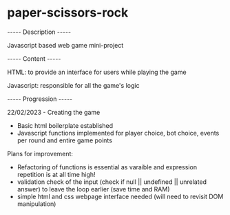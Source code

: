 # paper-scissors-rock

----- Description -----

Javascript based web game mini-project 

----- Content -----

HTML: to provide an interface for users while playing the game

Javascript: responsible for all the game's logic

----- Progression -----

22/02/2023 - Creating the game
- Basic html boilerplate established 
- Javascript functions implemented for player choice, bot choice, events per round and entire game points

Plans for improvement:
- Refactoring of functions is essential as varaible and expression repetition is at all time high!
- validation check of the input (check if null || undefined || unrelated answer) to leave the loop earlier (save time and RAM)
- simple html and css webpage interface needed (will need to revisit DOM manipulation)

